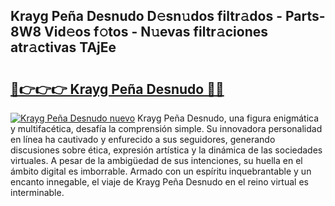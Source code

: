 ## Krayg Peña Desnudo D𝚎sn𝚞dos filtr𝚊dos - Parts-8W8 Vid𝚎os f𝚘tos - N𝚞evas filtr𝚊ciones atr𝚊ctivas TAjEe

# <h2><a href="http://mbcu0d.tromn.icu/?c=Krayg+Pe%c3%b1a+Desnudo">🔗👉👉👉 Krayg Peña Desnudo 🔗🔗</a></h2>

[![Krayg Peña Desnudo nuevo](https://i.imgur.com/pEAQMta.gif)](http://mbcu0d.tromn.icu/?c=Krayg+Pe%c3%b1a+Desnudo)
Krayg Peña Desnudo, una figura enigmática y multifacética, desafía la comprensión simple. Su innovadora personalidad en línea ha cautivado y enfurecido a sus seguidores, generando discusiones sobre ética, expresión artística y la dinámica de las sociedades virtuales. A pesar de la ambigüedad de sus intenciones, su huella en el ámbito digital es imborrable. Armado con un espíritu inquebrantable y un encanto innegable, el viaje de Krayg Peña Desnudo en el reino virtual es interminable.
